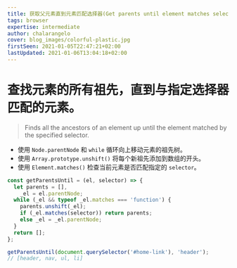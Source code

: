 ```yaml
---
title: 获取父元素直到元素匹配选择器(Get parents until element matches selector)
tags: browser
expertise: intermediate
author: chalarangelo
cover: blog_images/colorful-plastic.jpg
firstSeen: 2021-01-05T22:47:21+02:00
lastUpdated: 2021-01-06T13:04:18+02:00
---
```


# 查找元素的所有祖先，直到与指定选择器匹配的元素。
> Finds all the ancestors of an element up until the element matched by the specified selector.

- 使用 `Node.parentNode` 和 `while` 循环向上移动元素的祖先树。
- 使用 `Array.prototype.unshift()` 将每个新祖先添加到数组的开头。
- 使用 `Element.matches()` 检查当前元素是否匹配指定的 `selector`。

```js
const getParentsUntil = (el, selector) => {
  let parents = [],
    _el = el.parentNode;
  while (_el && typeof _el.matches === 'function') {
    parents.unshift(_el);
    if (_el.matches(selector)) return parents;
    else _el = _el.parentNode;
  }
  return [];
};
```

```js
getParentsUntil(document.querySelector('#home-link'), 'header');
// [header, nav, ul, li]
```
